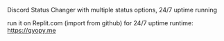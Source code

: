 Discord Status Changer with multiple status options, 24/7 uptime running

run it on Replit.com (import from github) for 24/7 uptime runtime: https://qyopy.me
